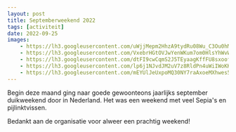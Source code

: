 ```yaml
---
layout: post
title: Septemberweekend 2022
tags: [activiteit]
date: 2022-09-25
images:
    - https://lh3.googleusercontent.com/uWjjMepm2HhzA9tydRu08Wu_C3Ou0hM7Wfx8BPDDMDLN1IR-3kXLuU_72nF-70gPjaQwhf9WfR7HoSVQqW16-LxGps7zoOFmFhcaWVyKbjAS52gNjkuQF64w-qQFwhyQh_exQB3QNg8
    - https://lh3.googleusercontent.com/VxebrHGtOVJwYenWKum7om0HlsYhWvWVQb4vNcf1XKL74W6YCs5Ddcfz6E5KQCqPb53jKyPA9G944n6LhS5aWinrcc7Q0LmK0qtxi5W5yrzGMUHOsK0d99xsNx7NG2sNrOoAXE5G7-I
    - https://lh3.googleusercontent.com/dtFI9cwCqmS2J5TEyaagKffFU8sxoofTDuYAUv-ccaM0V-QsRklbvfOLE0PpRePOiijFGQ8rdyvZzv7evL8j0Awqc0lkXKmj0fdTiNJSshxN9FvUCM4vdoU3indRdeRy7qhQrRzaDn0
    - https://lh3.googleusercontent.com/lp6j1NJvdJM2uV7z8RldPn4uWiIWoKK4QaUVBk8eJbmJvUSdimobazrKGdoAO0dJ1_6--jMqGYaMDhv2FhoYHXpK6hgqq7dej09NGA9WsbtnRPZJ21rwJ5Y8ru9Mxjzh5uCweUbQLXY
    - https://lh3.googleusercontent.com/mEYUlJeUxpoMQ30NY7raAxoeMXhwes5kWMQ52v8BAXssX3t6I0rhNx8V8nQ_KiaSiL3B0b8dJ1KoRvCq4b_3HJazXqBpgR_877J4XOlK5y3Ipsef1nTcl8QJ1Nf5r6VekFTIdy8-V-M
---
```

Begin deze maand ging naar goede gewoonteons jaarlijks september duikweekend door in Nederland. Het was een weekend met veel Sepia's en pijlinktvissen. 

Bedankt aan de organisatie voor alweer een prachtig weekend!